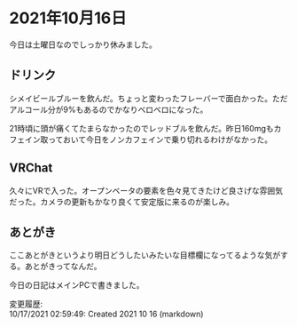 # 2021年10月16日

今日は土曜日なのでしっかり休みました。

## ドリンク

シメイビールブルーを飲んだ。ちょっと変わったフレーバーで面白かった。ただアルコール分が9%もあるのでかなりベロベロになった。

21時頃に頭が痛くてたまらなかったのでレッドブルを飲んだ。昨日160mgもカフェイン取っておいて今日をノンカフェインで乗り切れるわけがなかった。

## VRChat

久々にVRで入った。オープンベータの要素を色々見てきたけど良さげな雰囲気だった。カメラの更新もかなり良くて安定版に来るのが楽しみ。

## あとがき

ここあとがきというより明日どうしたいみたいな目標欄になってるような気がする。あとがきってなんだ。

今日の日記はメインPCで書きました。

変更履歴:  
10/17/2021 02:59:49: Created 2021 10 16 (markdown)  
